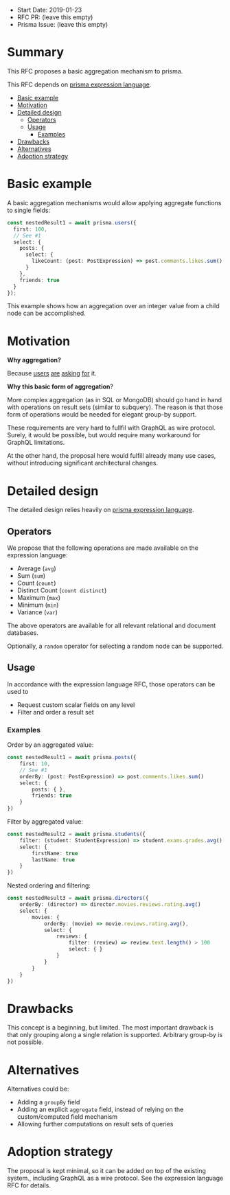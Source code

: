 - Start Date: 2019-01-23
- RFC PR: (leave this empty)
- Prisma Issue: (leave this empty)

# Summary

This RFC proposes a basic aggregation mechanism to prisma.

This RFC depends on [prisma expression language](https://github.com/prisma/rfcs/pull/3).

<!-- START doctoc generated TOC please keep comment here to allow auto update -->
<!-- DON'T EDIT THIS SECTION, INSTEAD RE-RUN doctoc TO UPDATE -->


- [Basic example](#basic-example)
- [Motivation](#motivation)
- [Detailed design](#detailed-design)
  - [Operators](#operators)
  - [Usage](#usage)
    - [Examples](#examples)
- [Drawbacks](#drawbacks)
- [Alternatives](#alternatives)
- [Adoption strategy](#adoption-strategy)

<!-- END doctoc generated TOC please keep comment here to allow auto update -->

# Basic example

A basic aggregation mechanisms would allow applying aggregate functions to single fields:

```typescript
const nestedResult1 = await prisma.users({
  first: 100,
  // See #1
  select: {
    posts: {
      select: {
        likeCount: (post: PostExpression) => post.comments.likes.sum()
      }
    },
    friends: true
  }
});
```

This example shows how an aggregation over an integer value from a child node can be accomplished.

# Motivation

**Why aggregation?**

Because [users](https://www.prisma.io/forum/t/possibilities-with-prisma/5734) [are](https://github.com/prisma/prisma/issues/3801)
[asking](https://github.com/prisma/prisma/issues/1312) [for](https://github.com/prisma/prisma/issues/1279) it.

**Why this basic form of aggregation**?

More complex aggregation (as in SQL or MongoDB) should go hand in hand with operations on result sets (similar to subquery). The reason is that those form of
operations would be needed for elegant group-by support.

These requirements are very hard to fullfil with GraphQL as wire protocol. Surely, it would be possible, but would require many workaround for GraphQL
limitations.

At the other hand, the proposal here would fulfill already many use cases, without introducing significant architectural changes.

# Detailed design

The detailed design relies heavily on [prisma expression language](https://github.com/prisma/rfcs/pull/3).

## Operators

We propose that the following operations are made available on the expression language:

- Average (`avg`)
- Sum (`sum`)
- Count (`count`)
- Distinct Count (`count distinct`)
- Maximum (`max`)
- Minimum (`min`)
- Variance (`var`)

The above operators are available for all relevant relational and document databases.

Optionally, a `random` operator for selecting a random node can be supported.

## Usage

In accordance with the expression language RFC, those operators can be used to

- Request custom scalar fields on any level
- Filter and order a result set

### Examples

Order by an aggregated value:

```typescript
const nestedResult1 = await prisma.posts({
    first: 10,
    // See #1
    orderBy: (post: PostExpression) => post.comments.likes.sum()
    select: {
        posts: { },
        friends: true
    }
})
```

Filter by aggregated value:

```typescript
const nestedResult2 = await prisma.students({
    filter: (student: StudentExpression) => student.exams.grades.avg() > 3.0
    select: {
        firstName: true
        lastName: true
    }
})
```

Nested ordering and filtering:

```typescript
const nestedResult3 = await prisma.directors({
    orderBy: (director) => director.movies.reviews.rating.avg()
    select: {
        movies: {
            orderBy: (movie) => movie.reviews.rating.avg(),
            select: {
                reviews: {
                    filter: (review) => review.text.length() > 100
                    select: { }
                }
            }
        }
    }
})
```

# Drawbacks

This concept is a beginning, but limited. The most important drawback is that only grouping along a single relation is supported. Arbitrary group-by is not
possible.

# Alternatives

Alternatives could be:

- Adding a `groupBy` field
- Adding an explicit `aggregate` field, instead of relying on the custom/computed field mechanism
- Allowing further computations on result sets of queries

# Adoption strategy

The proposal is kept minimal, so it can be added on top of the existing system., including GraphQL as a wire protocol. See the expression language RFC for
details.

